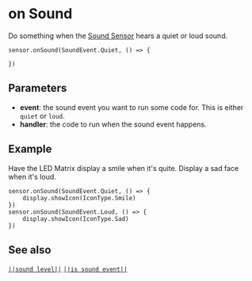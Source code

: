 # on Sound

Do something when the [Sound Sensor](https://www.seeedstudio.com/edu/grove-zero.html "Grove Zero Sound Sensor") hears a quiet or loud sound.

```sig
sensor.onSound(SoundEvent.Quiet, () => {

})
```

## Parameters

* **event**: the sound event you want to run some code for. This is either `quiet` or `loud`.
* **handler**: the code to run when the sound event happens.

## Example

Have the LED Matrix display a smile when it's quite. Display a sad face when it's loud.

```blocks
sensor.onSound(SoundEvent.Quiet, () => {
    display.showIcon(IconType.Smile)
})
sensor.onSound(SoundEvent.Loud, () => {
    display.showIcon(IconType.Sad)
})
```

## See also

[`||sound level||`](/reference/sensor/sound-level) [`||is sound event||`](/reference/sensor/is-sound-event)